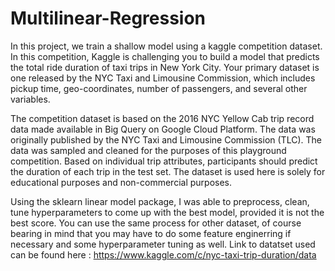 # Multilinear-Regression
In this project, we train a shallow model using a kaggle competition dataset. In this competition, Kaggle is challenging you to build a model that predicts the total ride duration of taxi trips in New York City. Your primary dataset is one released by the NYC Taxi and Limousine Commission, which includes pickup time, geo-coordinates, number of passengers, and several other variables.

The competition dataset is based on the 2016 NYC Yellow Cab trip record data made available in Big Query on Google Cloud Platform. The data was originally published by the NYC Taxi and Limousine Commission (TLC). The data was sampled and cleaned for the purposes of this playground competition. Based on individual trip attributes, participants should predict the duration of each trip in the test set.
The dataset is used here is solely for educational purposes and non-commercial purposes.

Using the sklearn linear model package, I was able to preprocess, clean, tune hyperparameters to come up with the best model, provided it is not the best score. You can use the same process for other dataset, of course bearing in mind that you may have to do some feature enginerring if necessary and some hyperparameter tuning as well.
Link to datatset used can be found here : https://www.kaggle.com/c/nyc-taxi-trip-duration/data
